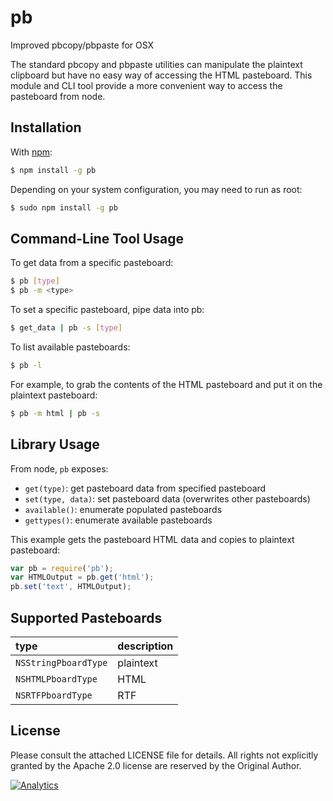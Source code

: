 # pb

Improved pbcopy/pbpaste for OSX

The standard pbcopy and pbpaste utilities can manipulate the plaintext clipboard
but have no easy way of accessing the HTML pasteboard.  This module and CLI tool
provide a more convenient way to access the pasteboard from node.


## Installation

With [npm](https://www.npmjs.org/package/pb):

```bash
$ npm install -g pb
```

Depending on your system configuration, you may need to run as root:

```bash
$ sudo npm install -g pb
```


## Command-Line Tool Usage

To get data from a specific pasteboard:

```bash
$ pb [type]
$ pb -m <type>
```

To set a specific pasteboard, pipe data into pb:

```bash
$ get_data | pb -s [type]
```

To list available pasteboards:

```bash
$ pb -l
```

For example, to grab the contents of the HTML pasteboard and put it on the
plaintext pasteboard:

```bash
$ pb -m html | pb -s
```


## Library Usage

From node, `pb` exposes:

- `get(type)`: get pasteboard data from specified pasteboard
- `set(type, data)`: set pasteboard data (overwrites other pasteboards)
- `available()`: enumerate populated pasteboards
- `gettypes()`: enumerate available pasteboards

This example gets the pasteboard HTML data and copies to plaintext pasteboard:

```js
var pb = require('pb');
var HTMLOutput = pb.get('html');
pb.set('text', HTMLOutput);
```


## Supported Pasteboards

| type                 | description |
|:---------------------|:------------|
| `NSStringPboardType` | plaintext   |
| `NSHTMLPboardType`   | HTML        |
| `NSRTFPboardType`    | RTF         |


## License

Please consult the attached LICENSE file for details.  All rights not explicitly
granted by the Apache 2.0 license are reserved by the Original Author.

[![Analytics](https://ga-beacon.appspot.com/UA-36810333-1/SheetJS/pb?pixel)](https://github.com/SheetJS/pb)
